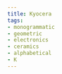 ```yaml
---
title: Kyocera
tags:
- monogrammatic
- geometric
- electronics
- ceramics
- alphabetical
- K
---
```


